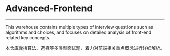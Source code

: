 # Advanced-Frontend

------

This warehouse contains multiple types of interview questions such as algorithms and choices, and focuses on detailed analysis of front-end related key concepts.

本仓库囊括算法、选择等多类型面试题，着力对前端相关重点概念进行详细解析。

